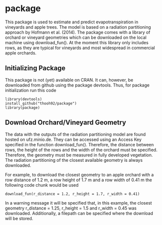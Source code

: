 # package
This package is used to estimate and predict evapotranspiration in vineyards and apple trees. The model is based on a radiation partitioning approach by 
Hofmann et al. (2014). The package comes with a library of orchard or vineyard geometries which can be downloaded on the local machine using download_fun().
At the moment this library only includes rows, as they are typical for vineyards and most widespread in commercial apple orchards.

## Initializing Package
This package is not (yet) available on CRAN. It can, however, be downloaded from github using the package devtools. Thus, for package initialization run this code
```
library(devtools)
install_github("thooh92/package")
library(package)
```

## Download Orchard/Vineyard Geometry
The data with the outputs of the radiation partitioning model are found hosted on ufz.minio.de. They can be accessed using an Access Key specified in the 
function download_fun(). Therefore, the distance between rows, the height of the rows and the width of the orchard must be specified. Therefore, the 
geometry must be measured in fully developed vegetation. The radiation partitioning of the closest available geometry is always downloaded.

For example, to download the closest geometry to an apple orchard with a row distance of 1.2 m, a row height of 1.7 m and a row width of 0.41 m the
following code chunk would be used
```
download_fun(r_distance = 1.2, r_height = 1.7, r_width = 0.41)
```

In a warning message it will be specified that, in this example, the closest geometry r_distance = 1.25, r_height = 1.5 and r_width = 0.45 was
downloaded. Additionally, a filepath can be specified where the download will be stored. 
